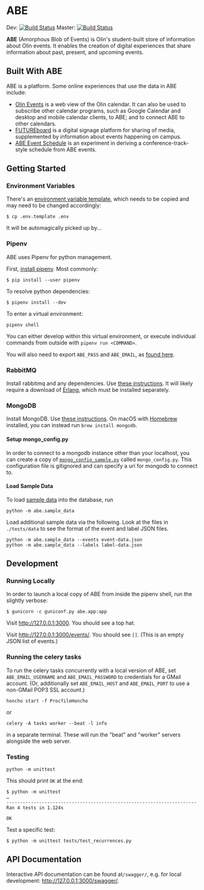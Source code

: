 # ABE

Dev: [![Build Status](https://travis-ci.org/olinlibrary/ABE.svg?branch=dev)](https://travis-ci.org/olinlibrary/ABE/branches)
Master: [![Build Status](https://travis-ci.org/olinlibrary/ABE.svg?branch=master)](https://travis-ci.org/olinlibrary/ABE/branches)

**ABE** (Amorphous Blob of Events) is Olin's student-built store of information
about Olin events. It enables the creation of digital experiences that share
information about past, present, and upcoming events.

## Built With ABE

ABE is a platform. Some online experiences that use the data in ABE include:

* [Olin Events](https://github.com/olinlibrary/abe-web) is a web view of the
  Olin calendar. It can also be used to subscribe other calendar programs, such
  as Google Calendar and desktop and mobile calendar clients, to ABE; and to
  connect ABE to other calendars.
* [FUTUREboard](https://github.com/olinlibrary/futureboard)  is a digital
  signage platform for sharing of media, supplemented by information about
  events happening on campus.
* [ABE Event Schedule](https://github.com/osteele/abe-event-schedule) is an
  experiment in deriving a conference-track-style schedule from ABE events.

## Getting Started

### Environment Variables

There's an [environment variable template](.env.template), which needs to be copied and may need to be changed accordingly:

```shell
$ cp .env.template .env
```

It will be automagically picked up by...

### Pipenv

ABE uses Pipenv for python management.

First, [install pipenv](http://docs.python-guide.org/en/latest/dev/virtualenvs/#installing-pipenv). Most commonly:

```shell
$ pip install --user pipenv
```

To resolve python dependencies:

```shell
$ pipenv install --dev
```

To enter a virtual environment:

```shell
pipenv shell
```

You can either develop within this virtual environment, or execute individual commands from outside with `pipenv run <COMMAND>`.

You will also need to export `ABE_PASS` and `ABE_EMAIL`, as [found here](https://docs.google.com/document/d/1CZ45xYT33sTi5xpFJF8BkEeniCRszaxcfwiBmvMdmbk/edit).

### RabbitMQ

Install rabbitmq and any dependencies. Use [these instructions](http://www.rabbitmq.com/download.html). It will likely require a download of [Erlang](https://packages.erlang-solutions.com/erlang/), which must be installed separately.

### MongoDB

Install MongoDB. Use [these
instructions](https://docs.mongodb.com/getting-started/shell/installation/). On
macOS with [Homebrew](https://brew.sh/) installed, you can instead run `brew install mongodb`.

#### Setup mongo_config.py

In order to connect to a mongodb instance other than your localhost, you can create a copy of [`mongo_config_sample.py`](abe/mongo_config_sample.py) called `mongo_config.py`.
This configuration file is gitignored and can specify a uri for mongodb to connect to.

#### Load Sample Data

To load [sample data](abe/sample_data.py) into the database, run

```shell
python -m abe.sample_data
```

Load additional sample data via the following. Look at the files in
 `./tests/data` to see the format of the event and label JSON files.

```shell
python -m abe.sample_data --events event-data.json
python -m abe.sample_data --labels label-data.json
```

## Development

### Running Locally

In order to launch a local copy of ABE from inside the pipenv shell, run the slightly verbose:

```shell
$ gunicorn -c guniconf.py abe.app:app
```

Visit <http://127.0.0.1:3000>. You should see a top hat.

Visit <http://127.0.0.1:3000/events/>. You should see `[]`. (This is an empty
JSON list of events.)

### Running the celery tasks

To run the celery tasks concurrently with a local version of ABE, set
`ABE_EMAIL_USERNAME` and `ABE_EMAIL_PASSWORD` to credentials for a GMail
account. (Or, additionally set `ABE_EMAIL_HOST` and `ABE_EMAIL_PORT` to use
a non-GMail POP3 SSL account.)

```shell
honcho start -f ProcfileHoncho
```

or

```shell
celery -A tasks worker --beat -l info
```

in a separate terminal. These will run the "beat" and "worker" servers alongside the web server.

### Testing

`python -m unittest`

This should print `OK` at the end:

```shell
$ python -m unittest
…
----------------------------------------------------------------------
Ran 4 tests in 1.124s

OK
```

Test a specific test:

```shell
$ python -m unittest tests/test_recurrences.py
```

## API Documentation

Interactive API documentation can be found at`/swagger/`, e.g. for local development: <http://127.0.0.1:3000/swagger/>.
